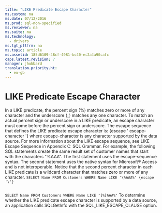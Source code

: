 ```yaml
---
title: "LIKE Predicate Escape Character"
ms.custom: na
ms.date: 07/12/2016
ms.prod: sql-non-specified
ms.reviewer: na
ms.suite: na
ms.technology: 
  - drivers
ms.tgt_pltfrm: na
ms.topic: article
ms.assetid: 185d6109-48cf-4981-bc40-ec2a4a90cafc
caps.latest.revision: 7
manager: jhubbard
translation.priority.ht: 
  - en-gb
---
```

# LIKE Predicate Escape Character
<?xml version="1.0" encoding="utf-8"?>
<developerReferenceWithoutSyntaxDocument xmlns="http://ddue.schemas.microsoft.com/authoring/2003/5" xmlns:xlink="http://www.w3.org/1999/xlink" xmlns:xsi="http://www.w3.org/2001/XMLSchema-instance" xsi:schemaLocation="http://ddue.schemas.microsoft.com/authoring/2003/5 http://dduestorage.blob.core.windows.net/ddueschema/developer.xsd">
  <introduction>
    <para>In a <legacyBold>LIKE</legacyBold> predicate, the percent sign (%) matches zero or more of any character and the underscore (_) matches any one character. To match an actual percent sign or underscore in a <legacyBold>LIKE</legacyBold> predicate, an escape character must come before the percent sign or underscore. The escape sequence that defines the <legacyBold>LIKE</legacyBold> predicate escape character is:</para>
    <para>         <legacyBold>{escape '</legacyBold>         <legacyItalic>escape-character</legacyItalic>         <legacyBold>'}</legacyBold>       </para>
    <para>where <legacyItalic>escape-character</legacyItalic> is any character supported by the data source.</para>
    <para>For more information about the LIKE escape sequence, see <legacyLink xlink:href="798d75ea-be9d-4bef-b297-318bc327f1ca">LIKE Escape Sequence</legacyLink> in Appendix C: SQL Grammar.</para>
    <para>For example, the following SQL statements create the same result set of customer names that start with the characters "%AAA". The first statement uses the escape-sequence syntax. The second statement uses the native syntax for Microsoft® Access and is not interoperable. Notice that the second percent character in each <legacyBold>LIKE</legacyBold> predicate is a wildcard character that matches zero or more of any character.</para>
    <code>SELECT Name FROM Customers WHERE Name LIKE '\%AAA%' {escape '\'}

SELECT Name FROM Customers WHERE Name LIKE '[%]AAA%'</code>
    <para>To determine whether the <legacyBold>LIKE</legacyBold> predicate escape character is supported by a data source, an application calls <legacyBold>SQLGetInfo</legacyBold> with the SQL_LIKE_ESCAPE_CLAUSE option.</para>
  </introduction>
  <relatedTopics />
</developerReferenceWithoutSyntaxDocument>